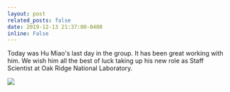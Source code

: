 ```yaml
---
layout: post
related_posts: false
date: 2019-12-13 21:37:00-0400
inline: False
---
```


Today was Hu Miao's last day in the group. It has been great working with him. We wish him all the best of luck taking up his new role as Staff Scientist at Oak Ridge National Laboratory.

<div class="img_row">
    <img class="col one first" src="{{ site.baseurl }}/assets/img/miao_leaving.jpg">
</div>

